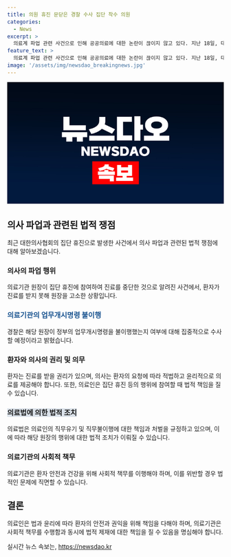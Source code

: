 ```yaml
---
title: 의원 휴진 문닫은 경찰 수사 집단 착수 의원
categories:
  - News
excerpt: >
  의료계 파업 관련 사건으로 인해 공공의료에 대한 논란이 끊이지 않고 있다. 지난 18일, 대한의사협회의 집단 휴진일에도 불구하고 의원 문을 닫고 휴진한 원장이 환자에게 고발당한 사건이다. 경찰은 원장이 정부의 명령을 위반했는지 여부를 수사 중이며, 시민들은 의료 서비스 접근에 대한 우려를 표명하고 있다.
feature_text: >
  의료계 파업 관련 사건으로 인해 공공의료에 대한 논란이 끊이지 않고 있다. 지난 18일, 대한의사협회의 집단 휴진일에도 불구하고 의원 문을 닫고 휴진한 원장이 환자에게 고발당한 사건이다. 경찰은 원장이 정부의 명령을 위반했는지 여부를 수사 중이며, 시민들은 의료 서비스 접근에 대한 우려를 표명하고 있다.
image: '/assets/img/newsdao_breakingnews.jpg'
---
```


<p><img src="/assets/img/newsdao_breakingnews.jpg" alt="pcversion 속보" /></p>

<h2 data-ke-size="size26">의사 파업과 관련된 법적 쟁점</h2>

<p data-ke-size="size16">최근 대한의사협회의 집단 휴진으로 발생한 사건에서 의사 파업과 관련된 법적 쟁점에 대해 알아보겠습니다.</p>

<h3>의사의 파업 행위</h3>

<p data-ke-size="size16">의료기관 원장이 집단 휴진에 참여하여 진료를 중단한 것으로 알려진 사건에서, 환자가 진료를 받지 못해 원장을 고소한 상황입니다.</p>

<h3><b><span style="color: #1a5490;">의료기관의 업무개시명령 불이행</span></b></h3>

<p data-ke-size="size16">경찰은 해당 원장이 정부의 업무개시명령을 불이행했는지 여부에 대해 집중적으로 수사할 예정이라고 밝혔습니다.</p>

<h3>환자와 의사의 권리 및 의무</h3>

<p data-ke-size="size16">환자는 진료를 받을 권리가 있으며, 의사는 환자의 요청에 따라 적법하고 윤리적으로 의료를 제공해야 합니다. 또한, 의료인은 집단 휴진 등의 행위에 참여할 때 법적 책임을 질 수 있습니다.</p>

<h3><b><span style="background-color: #21538527;">의료법에 의한 법적 조치</span></b></h3>

<p data-ke-size="size16">의료법은 의료인의 직무유기 및 직무불이행에 대한 책임과 처벌을 규정하고 있으며, 이에 따라 해당 원장의 행위에 대한 법적 조치가 이뤄질 수 있습니다.</p>

<h3>의료기관의 사회적 책무</h3>

<p data-ke-size="size16">의료기관은 환자 안전과 건강을 위해 사회적 책무를 이행해야 하며, 이를 위반할 경우 법적인 문제에 직면할 수 있습니다.</p>

<h2 data-ke-size="size26">결론</h2>

<p data-ke-size="size16">의료인은 법과 윤리에 따라 환자의 안전과 권익을 위해 책임을 다해야 하며, 의료기관은 사회적 책무를 수행함과 동시에 법적 제재에 대한 책임을 질 수 있음을 명심해야 합니다.</p>
실시간 뉴스 속보는, <a href="https://newsdao.kr" rel="dofollow">https://newsdao.kr</a>


